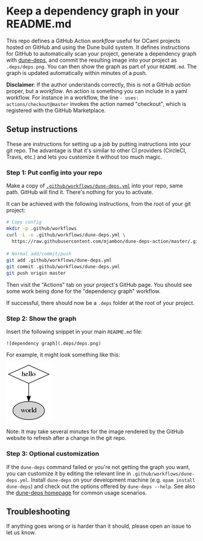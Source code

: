 Keep a dependency graph in your README.md
==

This repo defines a GitHub Action _workflow_ useful for OCaml projects
hosted on GitHub and using the Dune build system. It defines
instructions for GitHub to automatically scan your project, generate a
dependency graph with [dune-deps](https://github.com/mjambon/dune-deps),
and commit the resulting image into your project as `.deps/deps.png`.
You can then show the graph as part of your `README.md`. The graph is
updated automatically within minutes of a push.

**Disclaimer**: If the author understands correctly, this is not a GitHub
_action_ proper, but a _workflow_. An action is something you can
include in a yaml workflow. For instance in a workflow, the line
`- uses: actions/checkout@master` invokes the action named "checkout",
which is registered with the GitHub Marketplace.

Setup instructions
--

These are instructions for setting up a job by putting instructions
into your git repo. The advantage is that it's similar to other CI
providers (CircleCI, Travis, etc.) and lets you customize it without
too much magic.

### Step 1: Put config into your repo

Make a copy of
[`.github/workflows/dune-deps.yml`](.github/workflows/dune-deps.yml)
into your repo, same path. GitHub will find it. There's nothing for
you to activate.

It can be achieved with the following instructions, from the root of
your git project:

```bash
# Copy config
mkdir -p .github/workflows
curl -L -o .github/workflows/dune-deps.yml \
  https://raw.githubusercontent.com/mjambon/dune-deps-action/master/.github/workflows/dune-deps.yml

# Normal add/commit/push
git add .github/workflows/dune-deps.yml
git commit .github/workflows/dune-deps.yml
git push origin master
```

Then visit the "Actions" tab on your project's GitHub page. You should see
some work being done for the "dependency graph" workflow.

If successful, there should now be a `.deps` folder at the root of your
project.

### Step 2: Show the graph

Insert the following snippet in your main `README.md` file:

```
![dependency graph](.deps/deps.png)
```

For example, it might look something like this:

![dependency graph](.deps/deps.png)

Note: It may take several minutes for the image rendered by the GitHub
website to refresh after a change in the git repo.

### Step 3: Optional customization

If the `dune-deps` command failed or you're not getting the graph you
want, you can customize it by editing the relevant line in
`.github/workflows/dune-deps.yml`. Install `dune-deps` on your
development machine (e.g. `opam install dune-deps`) and check out
the options offered by `dune-deps --help`. See also the
[dune-deps homepage](https://github.com/mjambon/dune-deps) for common
usage scenarios.

Troubleshooting
--

If anything goes wrong or is harder than it should, please open an
issue to let us know.

